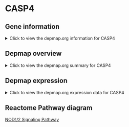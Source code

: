 <h1>CASP4</h1>

<h2>Gene information</h2>
<details>
  <summary>Click to view the depmap.org information for CASP4</summary>
  <iframe src="https://depmap.org/portal/gene/CASP4?tab=about" style="border:none;width:100%;height:800px"></iframe>
</details>

<h2>Depmap overview</h2>
<details>
  <summary>Click to view the depmap.org summary for CASP4</summary>
  <iframe src="https://depmap.org/portal/gene/CASP4?tab=overview" style="border:none;width:100%;height:800px"></iframe>
</details>

<h2>Depmap expression</h2>
<details>
  <summary>Click to view the depmap.org expression data for CASP4</summary>
  <iframe src="https://depmap.org/portal/gene/CASP4?tab=characterization" style="border:none;width:100%;height:800px"></iframe>
</details>



<h2>Reactome Pathway diagram</h2>
<a href="https://reactome.org/PathwayBrowser/#/R-HSA-168638" target="_BLANK">NOD1/2 Signaling Pathway</a>



